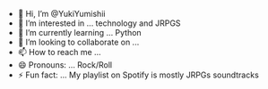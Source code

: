 - 👋 Hi, I’m @YukiYumishii
- 👀 I’m interested in ... technology and JRPGS
- 🌱 I’m currently learning ... Python
- 💞️ I’m looking to collaborate on ... 
- 📫 How to reach me ...
- 😄 Pronouns: ... Rock/Roll
- ⚡ Fun fact: ... My playlist on Spotify is mostly JRPGs soundtracks 

<!---
YukiYumishii/YukiYumishii is a ✨ special ✨ repository because its `README.md` (this file) appears on your GitHub profile.
You can click the Preview link to take a look at your changes.
--->
